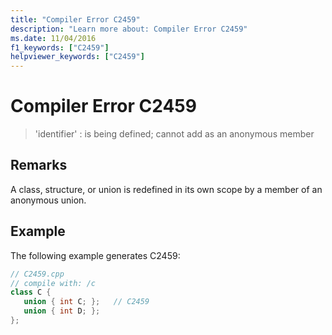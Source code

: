 ```yaml
---
title: "Compiler Error C2459"
description: "Learn more about: Compiler Error C2459"
ms.date: 11/04/2016
f1_keywords: ["C2459"]
helpviewer_keywords: ["C2459"]
---
```

# Compiler Error C2459

> 'identifier' : is being defined; cannot add as an anonymous member

## Remarks

A class, structure, or union is redefined in its own scope by a member of an anonymous union.

## Example

The following example generates C2459:

```cpp
// C2459.cpp
// compile with: /c
class C {
   union { int C; };   // C2459
   union { int D; };
};
```

